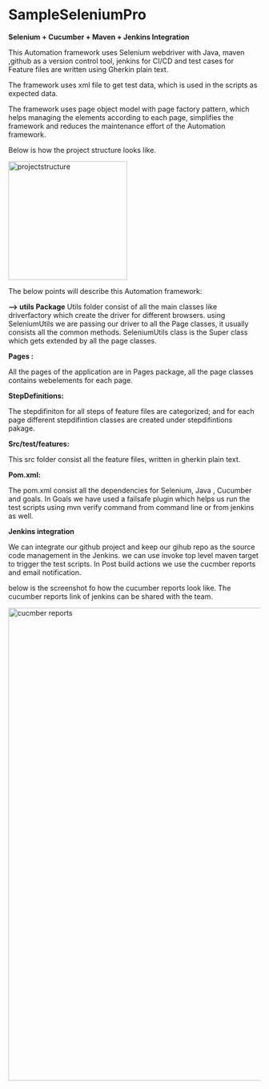 # SampleSeleniumPro
**Selenium + Cucumber + Maven + Jenkins Integration**

This Automation framework uses Selenium webdriver with Java, maven ,github as a version control tool, jenkins for CI/CD and test cases for Feature files are written using Gherkin plain text. 

The framework uses xml file to get test data, which is used in the scripts as expected data.

The framework uses page object model with page factory pattern, which helps managing the elements according to each page, simplifies the framework and reduces the maintenance effort of the Automation framework.

Below is how the project structure looks like.

<img width="237" alt="projectstructure" src="https://user-images.githubusercontent.com/37755917/48909659-f9180580-eec1-11e8-86a2-e64e7ea83b26.png">

The below points will describe this Automation framework:

**--> utils Package**
Utils folder consist of all the main classes like driverfactory which create the driver for different browsers.
using SeleniumUtils we are passing our driver to all the Page classes, it usually consists all the common methods. SeleniumUtils class is the Super class which gets extended by all the page classes.

**Pages :**

All the pages of the application are in  Pages package, all the page classes contains webelements for each page.

**StepDefinitions:**

The stepdifiniton for all steps of feature files are categorized; and for each page different stepdifintion classes are created under stepdifintions pakage.

**Src/test/features:**

This src folder consist all the feature files, written in gherkin plain text.


**Pom.xml:**

The pom.xml consist all the dependencies for Selenium, Java , Cucumber and goals. In Goals we have used a failsafe plugin 
which helps us run the test scripts using mvn verify command from command line or from jenkins as well.


**Jenkins integration**

We can integrate our github project and keep our gihub repo as the source code management in the Jenkins. 
we can use invoke top level maven target to trigger the test scripts. In Post build actions we use the cucmber reports and email notification.

below is the screenshot fo how the cucumber reports look like. The cucumber reports link of jenkins can be shared with the team.

<img width="945" alt="cucmber reports" src="https://user-images.githubusercontent.com/37755917/48910413-059d5d80-eec4-11e8-8ec7-02babbd5cb64.png">










